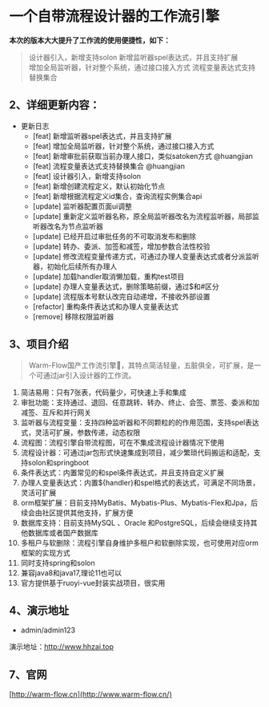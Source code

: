 # 一个自带流程设计器的工作流引擎

**本次的版本大大提升了工作流的使用便捷性，如下：**

> 设计器引入，新增支持solon
> 新增监听器spel表达式，并且支持扩展    
> 增加全局监听器，针对整个系统，通过接口接入方式
> 流程变量表达式支持替换集合

## 2、详细更新内容：
- 更新日志
    - [feat] 新增监听器spel表达式，并且支持扩展
    - [feat] 增加全局监听器，针对整个系统，通过接口接入方式
    - [feat] 新增审批前获取当前办理人接口，类似satoken方式 @huangjian
    - [feat] 流程变量表达式支持替换集合 @huangjian
    - [feat] 设计器引入，新增支持solon
    - [feat] 新增创建流程定义，默认初始化节点
    - [feat] 新增根据流程定义id集合，查询流程实例集合api
    - [update] 监听器配置页面ui调整
    - [update] 重新定义监听器名称，原全局监听器改名为流程监听器，局部监听器改名为节点监听器
    - [update] 已经开启过审批任务的不可取消发布和删除
    - [update] 转办、委派、加签和减签，增加参数合法性校验
    - [update] 修改流程变量传递方式，可通过办理人变量表达式或者分派监听器，初始化后续所有办理人
    - [update] 加载handler取消懒加载，重构test项目
    - [update] 办理人变量表达式，删除策略前缀，通过$和#区分
    - [update] 流程版本号默认改完自动递增，不接收外部设置
    - [refactor] 重构条件表达式和办理人变量表达式
    - [remove] 移除权限监听器


## 3、项目介绍
> Warm-Flow国产工作流引擎🎉，其特点简洁轻量，五脏俱全，可扩展，是一个可通过jar引入设计器的工作流。

1. 简洁易用：只有7张表，代码量少，可快速上手和集成
2. 审批功能：支持通过、退回、任意跳转、转办、终止、会签、票签、委派和加减签、互斥和并行网关
3. 监听器与流程变量：支持四种监听器和不同颗粒的的作用范围，支持spel表达式，灵活可扩展，参数传递，动态权限
4. 流程图：流程引擎自带流程图，可在不集成流程设计器情况下使用
5. 流程设计器：可通过jar包形式快速集成到项目，减少繁琐代码搬运和适配，支持solon和springboot
6. 条件表达式：内置常见的和spel条件表达式，并且支持自定义扩展
7. 办理人变量表达式：内置${handler}和spel格式的表达式，可满足不同场景，灵活可扩展
8. orm框架扩展：目前支持MyBatis、Mybatis-Plus、Mybatis-Flex和Jpa，后续会由社区提供其他支持，扩展方便
9. 数据库支持：目前支持MySQL 、Oracle 和PostgreSQL，后续会继续支持其他数据库或者国产数据库
10. 多租户与软删除：流程引擎自身维护多租户和软删除实现，也可使用对应orm框架的实现方式
11. 同时支持spring和solon
12. 兼容java8和java17,理论11也可以
13. 官方提供基于ruoyi-vue封装实战项目，很实用

## 4、演示地址

- admin/admin123

演示地址：http://www.hhzai.top


## 7、官网

[http://warm-flow.cn](http://www.warm-flow.cn/)
